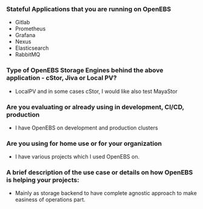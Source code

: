 ### Stateful Applications that you are running on OpenEBS

* Gitlab
* Prometheus
* Grafana
* Nexus
* Elasticsearch
* RabbitMQ

### Type of OpenEBS Storage Engines behind the above application - cStor, Jiva or Local PV?

* LocalPV and in some cases cStor, I would like also test MayaStor

### Are you evaluating or already using in development, CI/CD, production

* I have OpenEBS on development and production clusters

### Are you using for home use or for your organization

* I have various projects which I used OpenEBS on.

### A brief description of the use case or details on how OpenEBS is helping your projects:

* Mainly as storage backend to have complete agnostic approach to make easiness of operations part.
